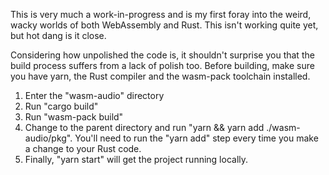 This is very much a work-in-progress and is my first foray into the weird, wacky worlds of both WebAssembly and Rust.
This isn't working quite yet, but hot dang is it close.

Considering how unpolished the code is, it shouldn't surprise you that the build process suffers from a lack of polish too.
Before building, make sure you have yarn, the Rust compiler and the wasm-pack toolchain installed.

1. Enter the "wasm-audio" directory
2. Run "cargo build"
3. Run "wasm-pack build"
4. Change to the parent directory and run "yarn && yarn add ./wasm-audio/pkg". You'll need to run the "yarn add" step every time you make a change to your Rust code.
5. Finally, "yarn start" will get the project running locally.
